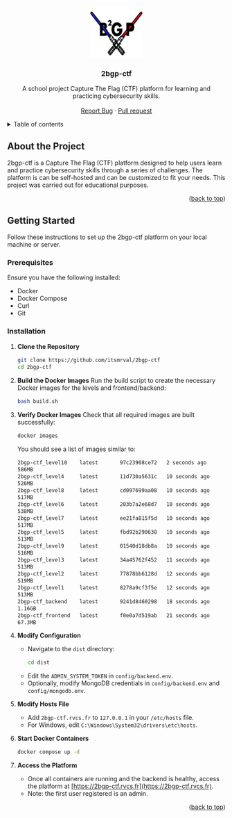 
<div id="readme-top" align="center">
  <a href="https://github.com/itsmrval/2bgp-ctf">
    <img src="https://github.com/itsmrval/2bgp-ctf/blob/main/frontend/assets/logo/b2gp.png" alt="Logo" width="120" height="120">
  </a>

  <h3 align="center">2bgp-ctf</h3>

  <p align="center">
    A school project Capture The Flag (CTF) platform for learning and practicing cybersecurity skills.
    <br />
    <br />
    <a href="https://github.com/itsmrval/2bgp-ctf/issues">Report Bug</a>
    ·
    <a href="https://github.com/itsmrval/2bgp-ctf/pulls">Pull request</a>
  </p>
</div>

<details>
  <summary>Table of contents</summary>
  <ol>
    <li>
      <a href="#about-the-project">About the Project</a>
    </li>
    <li>
      <a href="#getting-started">Getting Started</a>
      <ul>
        <li><a href="#prerequisites">Prerequisites</a></li>
        <li><a href="#installation">Installation</a></li>
      </ul>
    </li>
    <li><a href="#usage">Usage</a></li>
  </ol>
</details>

## About the Project

2bgp-ctf is a Capture The Flag (CTF) platform designed to help users learn and practice cybersecurity skills through a series of challenges. The platform is can be self-hosted and can be customized to fit your needs.
This project was carried out for educational purposes.

<p align="right">(<a href="#readme-top">back to top</a>)</p>

## Getting Started

Follow these instructions to set up the 2bgp-ctf platform on your local machine or server.

### Prerequisites

Ensure you have the following installed:

- Docker
- Docker Compose
- Curl
- Git

### Installation

1. **Clone the Repository**
   ```sh
   git clone https://github.com/itsmrval/2bgp-ctf
   cd 2bgp-ctf
   ```

2. **Build the Docker Images**
   Run the build script to create the necessary Docker images for the levels and frontend/backend:
   ```sh
   bash build.sh
   ```

3. **Verify Docker Images**
   Check that all required images are built successfully:
   ```sh
   docker images
   ```
   You should see a list of images similar to:
   ```
   2bgp-ctf_level10    latest       97c23908ce72   2 seconds ago    586MB
   2bgp-ctf_level4     latest       11d730a5631c   10 seconds ago   526MB
   2bgp-ctf_level8     latest       cd097699aa08   10 seconds ago   517MB
   2bgp-ctf_level6     latest       203b7a2e68d7   10 seconds ago   538MB
   2bgp-ctf_level7     latest       ee21fa815f5d   10 seconds ago   517MB
   2bgp-ctf_level5     latest       fbd92b290638   10 seconds ago   513MB
   2bgp-ctf_level9     latest       01540d18db8a   10 seconds ago   516MB
   2bgp-ctf_level3     latest       34a45762f452   11 seconds ago   513MB
   2bgp-ctf_level2     latest       77878bb6128d   12 seconds ago   519MB
   2bgp-ctf_level1     latest       8278a9cf3f5e   12 seconds ago   513MB
   2bgp-ctf_backend    latest       9241d8460298   18 seconds ago   1.16GB
   2bgp-ctf_frontend   latest       f0e0a7d519ab   21 seconds ago   67.3MB
   ```

4. **Modify Configuration**
   - Navigate to the `dist` directory:
     ```sh
     cd dist
     ```
   - Edit the `ADMIN_SYSTEM_TOKEN` in `config/backend.env`.
   - Optionally, modify MongoDB credentials in `config/backend.env` and `config/mongodb.env`.

5. **Modify Hosts File**
   - Add `2bgp-ctf.rvcs.fr` to `127.0.0.1` in your `/etc/hosts` file.
   - For Windows, edit `C:\Windows\System32\drivers\etc\hosts`.

6. **Start Docker Containers**
   ```sh
   docker compose up -d
   ```

7. **Access the Platform**
   - Once all containers are running and the backend is healthy, access the platform at [https://2bgp-ctf.rvcs.fr](https://2bgp-ctf.rvcs.fr).
   - Note: the first user registered is an admin.

<p align="right">(<a href="#readme-top">back to top</a>)</p>


